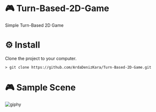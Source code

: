 # 🎮 Turn-Based-2D-Game
Simple Turn-Based 2D Game 
# ⚙️ Install

Clone the project to your computer.
```
> git clone https://github.com/ArdaDenizKara/Turn-Based-2D-Game.git
```
# 🎮 Sample Scene
![giphy](https://user-images.githubusercontent.com/56769449/213797982-400fe55f-380d-475b-a3e0-489944b188a9.gif)
